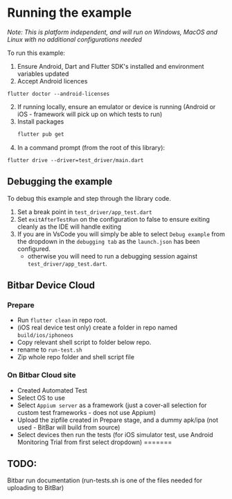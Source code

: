 # Running the example

_Note: This is platform independent, and will run on Windows, MacOS and Linux with no additional configurations needed_

To run this example:

1. Ensure Android, Dart and Flutter SDK's installed and environment variables updated
2. Accept Android licences
```
flutter doctor --android-licenses
```
2. If running locally, ensure an emulator or device is running (Android or iOS - framework will pick up on which tests to run)
3. Install packages
   ```bash
   flutter pub get
   ```
3. In a command prompt (from the root of this library):
```
flutter drive --driver=test_driver/main.dart
```
## Debugging the example

To debug this example and step through the library code.

1. Set a break point in `test_driver/app_test.dart`
2. Set `exitAfterTestRun` on the configuration to false to ensure exiting cleanly as the IDE will handle exiting
3. If you are in VsCode you will simply be able to select `Debug example` from the dropdown in the `debugging tab` as the `launch.json` has been configured.
    - otherwise you will need to run a debugging session against `test_driver/app_test.dart`.

## Bitbar Device Cloud

### Prepare

* Run `flutter clean` in repo root.
* (iOS real device test only) create a folder in repo named `build/ios/iphoneos`
* Copy relevant shell script to folder below repo.
* rename to `run-test.sh`
* Zip whole repo folder and shell script file

### On Bitbar Cloud site

* Created Automated Test
* Select OS to use
* Select `Appium server` as a framework (just a cover-all selection for custom test frameworks - does not use Appium)
* Upload the zipfile created in Prepare stage, and a dummy apk/ipa (not used - BitBar will build from source) 
* Select devices then run the tests (for iOS simulator test, use Android Monitoring Trial from first select dropdown)
=======
## TODO: 
Bitbar run documentation (run-tests.sh is one of the files needed for uploading to BitBar)

